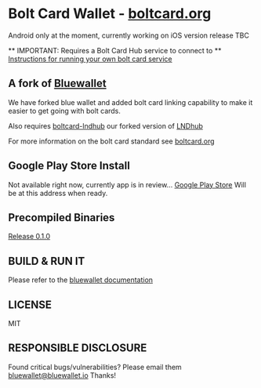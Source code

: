# Bolt Card Wallet - [boltcard.org](https://boltcard.org)

Android only at the moment, currently working on iOS version release TBC 

** IMPORTANT: Requires a Bolt Card Hub service to connect to **
[Instructions for running your own bolt card service](https://github.com/boltcard/boltcard-lndhub-docker#readme)

## A fork of [Bluewallet](https://bluewallet.io/)

We have forked blue wallet and added bolt card linking capability to make it easier to get going with bolt cards.

Also requires [boltcard-lndhub](https://github.com/boltcard/boltcard-lndhub) our forked version of [LNDhub](https://bluewallet.io/) 

For more information on the bolt card standard see [boltcard.org](https://boltcard.org)

## Google Play Store Install

Not available right now, currently app is in review...
[Google Play Store](https://play.google.com/store/apps/details?id=com.boltcard.boltcard)
Will be at this address when ready.

## Precompiled Binaries

[Release 0.1.0](https://github.com/boltcard/boltcard-wallet/releases/tag/v0.1.0)

## BUILD & RUN IT

Please refer to the [bluewallet documentation](https://github.com/bluewallet/bluewallet)

## LICENSE

MIT

## RESPONSIBLE DISCLOSURE

Found critical bugs/vulnerabilities? Please email them bluewallet@bluewallet.io
Thanks!

